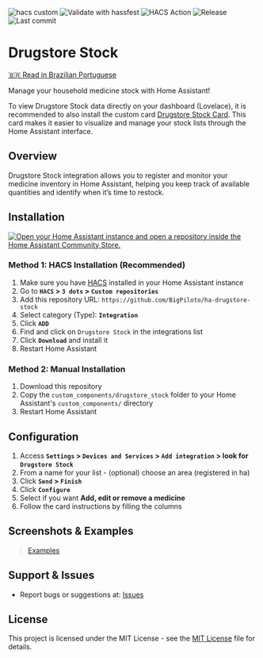 ![hacs custom](https://img.shields.io/badge/hacs-custom-orange.svg)
![Validate with hassfest](https://github.com/BigPiloto/ha-drugstore-stock/actions/workflows/hassfest.yaml/badge.svg)
![HACS Action](https://github.com/BigPiloto/ha-drugstore-stock/actions/workflows/validate.yaml/badge.svg)
![Release](https://img.shields.io/github/v/release/BigPiloto/ha-drugstore-stock.svg)
![Last commit](https://img.shields.io/github/last-commit/BigPiloto/ha-drugstore-stock.svg)

# Drugstore Stock

[🇧🇷 Read in Brazilian Portuguese](README.pt-br.md)

Manage your household medicine stock with Home Assistant!

To view Drugstore Stock data directly on your dashboard (Lovelace), it is recommended to also install the custom card [Drugstore Stock Card](https://github.com/BigPiloto/ha-drugstore-stock-card). 
This card makes it easier to visualize and manage your stock lists through the Home Assistant interface.

## Overview

Drugstore Stock integration allows you to register and monitor your medicine inventory in Home Assistant, helping you keep track of available quantities and identify when it’s time to restock.

## Installation

[![Open your Home Assistant instance and open a repository inside the Home Assistant Community Store.](https://my.home-assistant.io/badges/hacs_repository.svg)](https://my.home-assistant.io/redirect/hacs_repository/?owner=BigPiloto&repository=ha-drugstore-stock&category=Integration)

### Method 1: HACS Installation (Recommended)

1. Make sure you have [HACS](https://hacs.xyz/) installed in your Home Assistant instance
2. Go to **`HACS` > `3 dots` > `Custom repositories`**
3. Add this repository URL: `https://github.com/BigPiloto/ha-drugstore-stock`
3. Select category (Type): **`Integration`**
4. Click **`ADD`**
5. Find and click on `Drugstore Stock` in the integrations list
6. Click **`Download`** and install it
7. Restart Home Assistant

### Method 2: Manual Installation

1. Download this repository
2. Copy the `custom_components/drugstore_stock` folder to your Home Assistant's `custom_components/` directory
3. Restart Home Assistant

## Configuration

1. Access **`Settings` > `Devices and Services` > `Add integration` > look for `Drugstore Stock`**
2. From a name for your list - (optional) choose an area (registered in ha)
3. Click **`Send` > `Finish`**
4. Click **`Configure`**
5. Select if you want **Add, edit or remove a medicine**
6. Follow the card instructions by filling the columns

## Screenshots & Examples

> [Examples](documentation/examples.md)

## Support & Issues

- Report bugs or suggestions at: [Issues](https://github.com/BigPiloto/ha-drugstore-stock/issues)

## License

This project is licensed under the MIT License - see the [MIT License](LICENSE) file for details.

